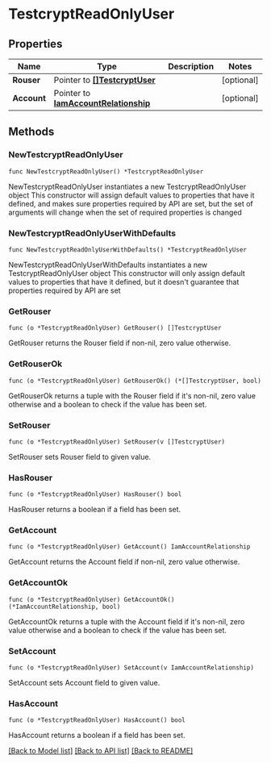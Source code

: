 # TestcryptReadOnlyUser

## Properties

Name | Type | Description | Notes
------------ | ------------- | ------------- | -------------
**Rouser** | Pointer to [**[]TestcryptUser**](testcrypt.User.md) |  | [optional] 
**Account** | Pointer to [**IamAccountRelationship**](iam.Account.Relationship.md) |  | [optional] 

## Methods

### NewTestcryptReadOnlyUser

`func NewTestcryptReadOnlyUser() *TestcryptReadOnlyUser`

NewTestcryptReadOnlyUser instantiates a new TestcryptReadOnlyUser object
This constructor will assign default values to properties that have it defined,
and makes sure properties required by API are set, but the set of arguments
will change when the set of required properties is changed

### NewTestcryptReadOnlyUserWithDefaults

`func NewTestcryptReadOnlyUserWithDefaults() *TestcryptReadOnlyUser`

NewTestcryptReadOnlyUserWithDefaults instantiates a new TestcryptReadOnlyUser object
This constructor will only assign default values to properties that have it defined,
but it doesn't guarantee that properties required by API are set

### GetRouser

`func (o *TestcryptReadOnlyUser) GetRouser() []TestcryptUser`

GetRouser returns the Rouser field if non-nil, zero value otherwise.

### GetRouserOk

`func (o *TestcryptReadOnlyUser) GetRouserOk() (*[]TestcryptUser, bool)`

GetRouserOk returns a tuple with the Rouser field if it's non-nil, zero value otherwise
and a boolean to check if the value has been set.

### SetRouser

`func (o *TestcryptReadOnlyUser) SetRouser(v []TestcryptUser)`

SetRouser sets Rouser field to given value.

### HasRouser

`func (o *TestcryptReadOnlyUser) HasRouser() bool`

HasRouser returns a boolean if a field has been set.

### GetAccount

`func (o *TestcryptReadOnlyUser) GetAccount() IamAccountRelationship`

GetAccount returns the Account field if non-nil, zero value otherwise.

### GetAccountOk

`func (o *TestcryptReadOnlyUser) GetAccountOk() (*IamAccountRelationship, bool)`

GetAccountOk returns a tuple with the Account field if it's non-nil, zero value otherwise
and a boolean to check if the value has been set.

### SetAccount

`func (o *TestcryptReadOnlyUser) SetAccount(v IamAccountRelationship)`

SetAccount sets Account field to given value.

### HasAccount

`func (o *TestcryptReadOnlyUser) HasAccount() bool`

HasAccount returns a boolean if a field has been set.


[[Back to Model list]](../README.md#documentation-for-models) [[Back to API list]](../README.md#documentation-for-api-endpoints) [[Back to README]](../README.md)


